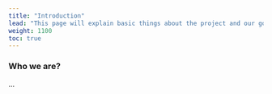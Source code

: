 ```yaml
---
title: "Introduction"
lead: "This page will explain basic things about the project and our goals"
weight: 1100
toc: true
---
```


### Who we are?

...
